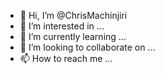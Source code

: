 - 👋 Hi, I’m @ChrisMachinjiri
- 👀 I’m interested in ...
- 🌱 I’m currently learning ...
- 💞️ I’m looking to collaborate on ...
- 📫 How to reach me ...

<!---
ChrisMachinjiri/ChrisMachinjiri is a ✨ special ✨ repository because its `README.md` (this file) appears on your GitHub profile.
You can click the Preview link to take a look at your changes.
--->
